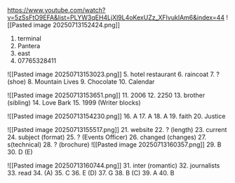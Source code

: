 https://www.youtube.com/watch?v=5zSsFtO9EFA&list=PLYW3qEH4LjXl9L4oKexUZz_XFlvukIAm6&index=44
![[Pasted image 20250713152424.png]]
1. terminal
2. Pantera
3. east
4. 07765328411

![[Pasted image 20250713153023.png]]
5. hotel restaurant
6. raincoat
7. ? (shoe)
8. Mountain Lives
9. Chocolate
10. Calendar

![[Pasted image 20250713153651.png]]
11. 2006
12. 2250
13. brother (sibling)
14. Love Bark 
15. 1999 (Writer blocks)

![[Pasted image 20250713154230.png]]
16. A
17. A
18. A
19. faith
20. Justice 

![[Pasted image 20250713155517.png]]
21. website
22. ? (length)
23. current
24. subject (format)
25. ? (Events Officer)
26. changed (changes)
27. s(technical)
28. ? (brochure)
![[Pasted image 20250713160357.png]]
29. B
30. D (E)

![[Pasted image 20250713160744.png]]
31. inter (romantic)
32. journalists
33. read
34. (A)
35. C
36. E (D)
37. G
38. B (C)
39. A
40. B